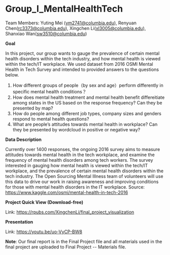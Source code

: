 # Group_I_MentalHealthTech

Team Members: Yuting Mei (ym2741@columbia.edu), Renyuan Chen(rc3373@columbia.edu), Xingchen Li(xl3005@columbia.edu), Shanxiao Wan(sw3510@columbia.edu)

**Goal**

In this project, our group wants to gauge the prevalence of certain mental health disorders within the tech industry, and how mental health is viewed within the tech/IT workplace. We used dataset from 2016 OSMI Mental Health in Tech Survey and intended to provided answers to the questions below. 
1. How different groups of people（by sex and age）perform differently in specific mental health conditions？
2. How does mental health treatment and mental health benefit differeitiate among states in the US based on the response frequency? Can they be presented by map?
3. How do people among different job types, company sizes and genders respond to mental health questions?
4. What are people’s attitudes towards mental health in workplace? Can they be presented by wordcloud in positive or negative way?

**Data Description**

Currently over 1400 responses, the ongoing 2016 survey aims to measure attitudes towards mental health in the tech workplace, and examine the frequency of mental health disorders among tech workers. The survey interested in gauging how mental health is viewed within the tech/IT workplace, and the prevalence of certain mental health disorders within the tech industry. The Open Sourcing Mental Illness team of volunteers will use this data to drive our work in raising awareness and improving conditions for those with mental health disorders in the IT workplace.
Source: https://www.kaggle.com/osmi/mental-health-in-tech-2016

**Project Quick View (Download-free)**

Link: https://rpubs.com/XingchenLi/final_project_visualization

**Presentation**

Link: https://youtu.be/uo-VyCP-BW8

**Note**: Our final report is in the Final Project file and all materials used in the final project are uploaded to Final Project -- Materials file.
